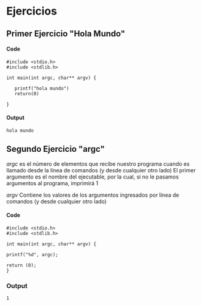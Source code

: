 # Ejercicios

## Primer Ejercicio "Hola Mundo"

#### Code
`#include <stdio.h>` </br>
`#include <stdlib.h>` </br >

`int main(int argc, char** argv) {` </br >

`	printf("hola mundo")` </br >
`	return(0)` </br >

`}` <br />
#### Output
`hola mundo`


## Segundo Ejercicio "argc"

*argc* es el número de elementos que recibe nuestro programa cuando es llamado desde la línea de comandos (y desde cualquier otro lado)
El primer argumento es el nombre del ejecutable, por la cual, si no le pasamos argumentos al programa, imprimirá 1

*argv* Contiene los valores de los argumentos ingresados por línea de comandos (y desde cualquier otro lado)

#### Code
`#include <stdio.h>` <br />
`#include <stdlib.h>` <br />

`int main(int argc, char** argv) {` <br />

`printf("%d", argc);` <br />
    
`return (0);` <br />
`}` <br />

### Output
`1`